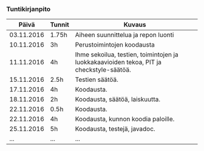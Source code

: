 ### Tuntikirjanpito
Päivä | Tunnit | Kuvaus
--------------- | ----- | ------
03.11.2016 | 1.75h | Aiheen suunnittelua ja repon luonti
10.11.2016 | 3h | Perustoimintojen koodausta
11.11.2016 | 4h | Ihme sekoilua, testien, toimintojen ja luokkakaavioiden tekoa, PIT ja checkstyle-säätöä.
15.11.2016 | 2.5h | Testien säätöä.
17.11.2016 | 4h | Koodausta.
18.11.2016 | 2h | Koodausta, säätöä, laiskuutta.
22.11.2016 | 0.5h | Koodausta.
22.11.2016 | 4h | Koodausta, kunnon koodia paloille.
25.11.2016 | 5h | Koodausta, testejä, javadoc.
... | ... | ...
